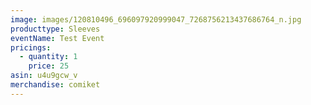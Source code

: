 ```yaml
---
image: images/120810496_696097920999047_7268756213437686764_n.jpg
producttype: Sleeves
eventName: Test Event
pricings:
  - quantity: 1
    price: 25
asin: u4u9gcw_v
merchandise: comiket
---
```

